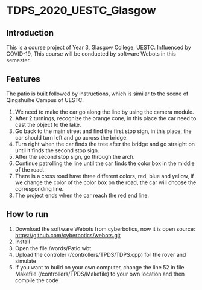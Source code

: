 # TDPS_2020_UESTC_Glasgow
## Introduction
This is a course project of Year 3, Glasgow College, UESTC. Influenced by COVID-19, This course will be conducted by software Webots in this semester.
## Features
The patio is built followed by instructions, which is similar to the scene of Qingshuihe Campus of UESTC.  
1. We need to make the car go along the line by using the camera module.  
2. After 2 turnings, recognize the orange cone, in this place the car need to cast the object to the lake.  
3. Go back to the main street and find the first stop sign, in this place, the car should turn left and go across the bridge.  
4. Turn right when the car finds the tree after the bridge and go straight on until it finds the second stop sign.  
5. After the second stop sign, go through the arch.
6. Continue patrolling the line until the car finds the color box in the middle of the road.  
7. There is a cross road have three different colors, red, blue and yellow, if we change the color of the color box on the road, the car will choose the corresponding line.
8. The project ends when the car reach the red end line.
## How to run
1. Download the software Webots from cyberbotics, now it is open source: https://github.com/cyberbotics/webots.git
2. Install
3. Open the file /words/Patio.wbt
4. Upload the controler (/controllers/TPDS/TDPS.cpp) for the rover and simulate
5. If you want to build on your own computer, change the line 52 in file Makefile (/controllers/TPDS/Makefile) to your own location and then compile the code

